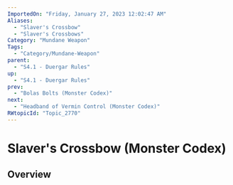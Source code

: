 ```yaml
---
ImportedOn: "Friday, January 27, 2023 12:02:47 AM"
Aliases:
  - "Slaver's Crossbow"
  - "Slaver's Crossbows"
Category: "Mundane Weapon"
Tags:
  - "Category/Mundane-Weapon"
parent:
  - "S4.1 - Duergar Rules"
up:
  - "S4.1 - Duergar Rules"
prev:
  - "Bolas Bolts (Monster Codex)"
next:
  - "Headband of Vermin Control (Monster Codex)"
RWtopicId: "Topic_2770"
---
```

# Slaver's Crossbow (Monster Codex)
## Overview
